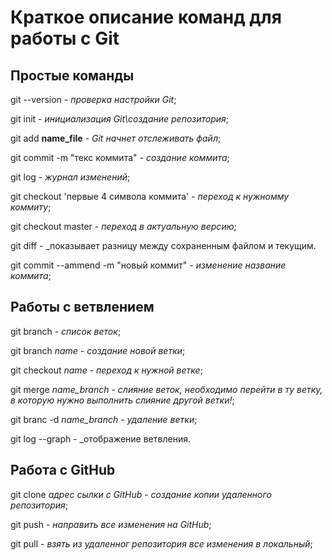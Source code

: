 # Краткое описание команд для работы с Git 

## Простые команды

git --version - _проверка настройки Git_;

git init - _инициализация Git\создание репозитория_;

git add **name_file** - _Git начнет отслеживать файл_;

git commit -m "текс коммита" - _создание коммита_;

git log - _журнал изменений_;

git checkout 'первые 4 символа коммита' - _переход к нужномму коммиту_;

git checkout master - _переход в актуальную версию_;

git diff - _показывает разницу между сохраненным файлом и текущим.

git commit --ammend -m "новый коммит" - _изменение название коммита_;

## Работы с ветвлением

git branch - _список веток_;

git branch *name* - _создание новой ветки_;

git checkout *name* - _переход к нужной ветке_;

git merge *name_branch* - _слияние веток, необходимо перейти в ту ветку, в которую нужно выполнить слияние другой ветки!_;

git branc -d *name_branch* - _удаление ветки_;

git log --graph - _отображение ветвления.

## Работа с GitHub

git clone *адрес сылки с GitHub* - _создание копии удаленного репозитория_;

git push - _направить все изменения на GitHub_;

git pull - _взять из удаленног репозитория все изменения в локальный_;





